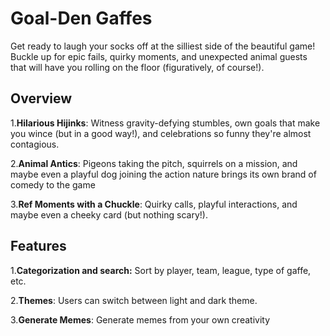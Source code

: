 # Goal-Den Gaffes

Get ready to laugh your socks off at the silliest side of the beautiful game! Buckle up for epic fails, quirky moments, and unexpected animal guests that will have you rolling on the floor (figuratively, of course!).

## Overview
1.**Hilarious Hijinks**: Witness gravity-defying stumbles, own goals that make you wince (but in a good way!), and celebrations so funny they're almost contagious.

2.**Animal Antics**: Pigeons taking the pitch, squirrels on a mission, and maybe even a playful dog joining the action nature brings its own brand of comedy to the game

3.**Ref Moments with a Chuckle**: Quirky calls, playful interactions, and maybe even a cheeky card (but nothing scary!).

## Features
1.**Categorization and search:** Sort by player, team, league, type of gaffe, etc.

2.**Themes**: Users can switch between light and dark theme.

3.**Generate Memes**: Generate memes from your  own creativity
